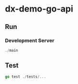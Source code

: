 # dx-demo-go-api

## Run

### Development Server

```go
./main
```

## Test

```go
go test ./tests/...
```
